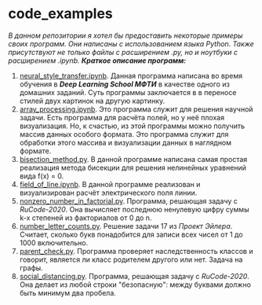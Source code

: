 # code_examples
_В данном репозитории я хотел бы предоставить некоторые примеры своих программ. Они написаны с использованием языка Python. Также присутствуют не только файлы с расширением .py, но и ноутбуки с расширением .ipynb._
_**Краткое описание программ:**_

 1. [neural_style_transfer.ipynb](https://github.com/nikuznetsov/code_examples/blob/master/neural_style_transfer.ipynb "neural_style_transfer.ipynb"). Данная программа написана во время обучения в ***Deep Learning School МФТИ*** в качестве одного из домашних заданий. Суть программы заключается в в переносе стилей двух картинок на другую картинку.
 2. [array_processing.ipynb](https://github.com/nikuznetsov/code_examples/blob/master/array_processing.ipynb "array_processing.ipynb").  Это программа служит для решения научной  задачи. Есть программа для расчёта полей, но у неё плохая визуализация. Но, к счастью, из этой программы можно получить массив данных особого формата. Это программа служит для обработки этого массива и визуализации данных в наглядном формате.
 3. [bisection_method.py](https://github.com/nikuznetsov/code_examples/blob/master/bisection_method.py "bisection_method.py"). В данной программе написана самая простая реализация метода бисекции для решения нелинейных уравнений вида f(x) = 0.
 4. [field_of_line.ipynb](https://github.com/nikuznetsov/code_examples/blob/master/field_of_line.ipynb "field_of_line.ipynb"). В данной программе реализован и визуализирован расчёт электрического поля линии.
 5. [nonzero_number_in_factorial.py](https://github.com/nikuznetsov/code_examples/blob/master/nonzero_number_in_factorial.py "nonzero_number_in_factorial.py"). Программа, решающая задачу с *RuCode-2020*.  Она вычисляет последнюю ненулевую цифру суммы k-x степеней из факториалов от 0 до n.
 6. [number_letter_counts.py](https://github.com/nikuznetsov/code_examples/blob/master/number_letter_counts.py "number_letter_counts.py").  Решение задачи 17 из *Проект Эйлера*.  Считает, сколько букв понадобится для записи всех чисел от 1 до 1000 включительно.
 7. [parent_check.py](https://github.com/nikuznetsov/code_examples/blob/master/parent_check.py "parent_check.py"). Программа проверяет наследственность классов и говорит, является ли класс родителем другого или нет. Задача на графы.
 8. [social_distancing.py](https://github.com/nikuznetsov/code_examples/blob/master/social_distancing.py "social_distancing.py").  Программа, решающая задачу с *RuCode-2020*. Она делает из любой строки "безопасную": между буквами должно быть минимум два пробела.
